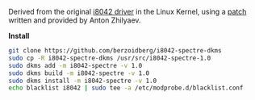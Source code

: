 Derived from the original [i8042 driver](https://github.com/torvalds/linux/blob/master/drivers/input/serio/i8042.c) in the Linux Kernel, using a [patch](https://patchwork.kernel.org/project/linux-input/patch/20210201160336.16008-1-anton@cpp.in/) written and provided by Anton Zhilyaev.

**Install**

   ```bash
  git clone https://github.com/berzoidberg/i8042-spectre-dkms
   sudo cp -R i8042-spectre-dkms /usr/src/i8042-spectre-1.0
   sudo dkms add -m i8042-spectre -v 1.0
   sudo dkms build -m i8042-spectre -v 1.0
   sudo dkms install -m i8042-spectre -v 1.0
   echo blacklist i8042 | sudo tee -a /etc/modprobe.d/blacklist.conf
```


